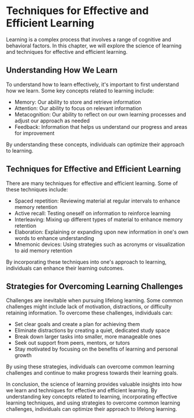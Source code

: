 # Techniques for Effective and Efficient Learning

Learning is a complex process that involves a range of cognitive and behavioral factors. In this chapter, we will explore the science of learning and techniques for effective and efficient learning.

Understanding How We Learn
--------------------------

To understand how to learn effectively, it's important to first understand how we learn. Some key concepts related to learning include:

* Memory: Our ability to store and retrieve information
* Attention: Our ability to focus on relevant information
* Metacognition: Our ability to reflect on our own learning processes and adjust our approach as needed
* Feedback: Information that helps us understand our progress and areas for improvement

By understanding these concepts, individuals can optimize their approach to learning.

Techniques for Effective and Efficient Learning
-----------------------------------------------

There are many techniques for effective and efficient learning. Some of these techniques include:

* Spaced repetition: Reviewing material at regular intervals to enhance memory retention
* Active recall: Testing oneself on information to reinforce learning
* Interleaving: Mixing up different types of material to enhance memory retention
* Elaboration: Explaining or expanding upon new information in one's own words to enhance understanding
* Mnemonic devices: Using strategies such as acronyms or visualization to aid memory retention

By incorporating these techniques into one's approach to learning, individuals can enhance their learning outcomes.

Strategies for Overcoming Learning Challenges
---------------------------------------------

Challenges are inevitable when pursuing lifelong learning. Some common challenges might include lack of motivation, distractions, or difficulty retaining information. To overcome these challenges, individuals can:

* Set clear goals and create a plan for achieving them
* Eliminate distractions by creating a quiet, dedicated study space
* Break down larger tasks into smaller, more manageable ones
* Seek out support from peers, mentors, or tutors
* Stay motivated by focusing on the benefits of learning and personal growth

By using these strategies, individuals can overcome common learning challenges and continue to make progress towards their learning goals.

In conclusion, the science of learning provides valuable insights into how we learn and techniques for effective and efficient learning. By understanding key concepts related to learning, incorporating effective learning techniques, and using strategies to overcome common learning challenges, individuals can optimize their approach to lifelong learning.
